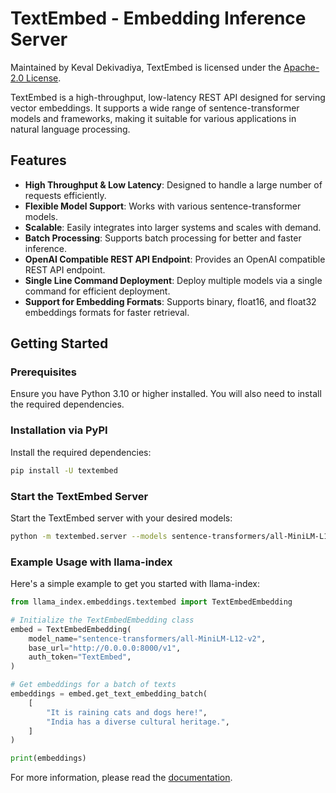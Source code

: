 # TextEmbed - Embedding Inference Server

Maintained by Keval Dekivadiya, TextEmbed is licensed under the [Apache-2.0 License](https://opensource.org/licenses/Apache-2.0).

TextEmbed is a high-throughput, low-latency REST API designed for serving vector embeddings. It supports a wide range of sentence-transformer models and frameworks, making it suitable for various applications in natural language processing.

## Features

- **High Throughput & Low Latency**: Designed to handle a large number of requests efficiently.
- **Flexible Model Support**: Works with various sentence-transformer models.
- **Scalable**: Easily integrates into larger systems and scales with demand.
- **Batch Processing**: Supports batch processing for better and faster inference.
- **OpenAI Compatible REST API Endpoint**: Provides an OpenAI compatible REST API endpoint.
- **Single Line Command Deployment**: Deploy multiple models via a single command for efficient deployment.
- **Support for Embedding Formats**: Supports binary, float16, and float32 embeddings formats for faster retrieval.

## Getting Started

### Prerequisites

Ensure you have Python 3.10 or higher installed. You will also need to install the required dependencies.

### Installation via PyPI

Install the required dependencies:

```bash
pip install -U textembed
```

### Start the TextEmbed Server

Start the TextEmbed server with your desired models:

```bash
python -m textembed.server --models sentence-transformers/all-MiniLM-L12-v2 --workers 4 --api-key TextEmbed
```

### Example Usage with llama-index

Here's a simple example to get you started with llama-index:

```python
from llama_index.embeddings.textembed import TextEmbedEmbedding

# Initialize the TextEmbedEmbedding class
embed = TextEmbedEmbedding(
    model_name="sentence-transformers/all-MiniLM-L12-v2",
    base_url="http://0.0.0.0:8000/v1",
    auth_token="TextEmbed",
)

# Get embeddings for a batch of texts
embeddings = embed.get_text_embedding_batch(
    [
        "It is raining cats and dogs here!",
        "India has a diverse cultural heritage.",
    ]
)

print(embeddings)
```

For more information, please read the [documentation](https://github.com/kevaldekivadiya2415/textembed/blob/main/docs/setup.md).
